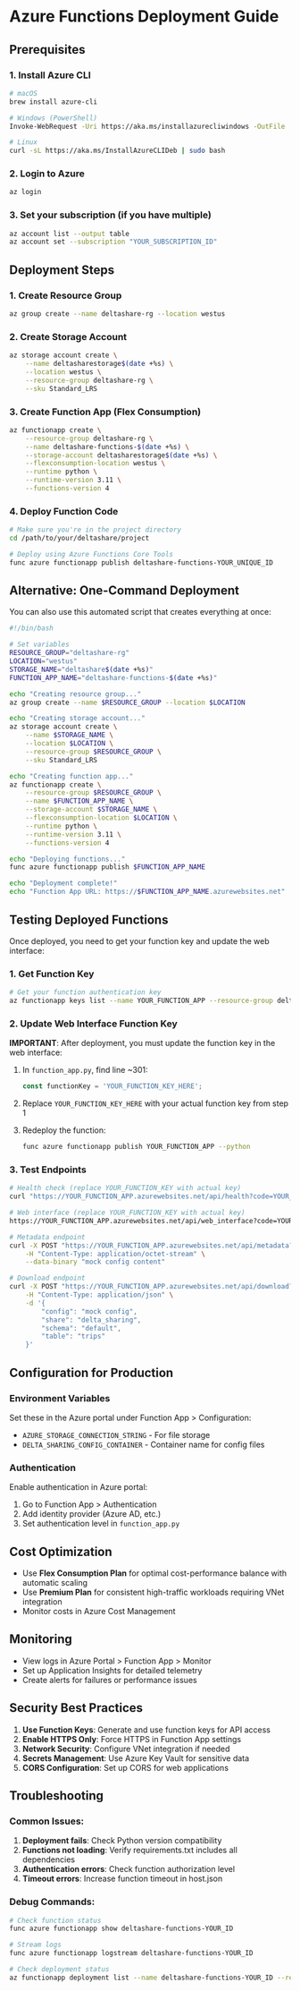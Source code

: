 # Azure Functions Deployment Guide

## Prerequisites

### 1. Install Azure CLI
```bash
# macOS
brew install azure-cli

# Windows (PowerShell)
Invoke-WebRequest -Uri https://aka.ms/installazurecliwindows -OutFile .\AzureCLI.msi; Start-Process msiexec.exe -Wait -ArgumentList '/I AzureCLI.msi /quiet'

# Linux
curl -sL https://aka.ms/InstallAzureCLIDeb | sudo bash
```

### 2. Login to Azure
```bash
az login
```

### 3. Set your subscription (if you have multiple)
```bash/Users/ashraf.osman/Documents/Work/Dev/Deltashare/deltasharing_function/deploy.sh
az account list --output table
az account set --subscription "YOUR_SUBSCRIPTION_ID"
```

## Deployment Steps

### 1. Create Resource Group
```bash
az group create --name deltashare-rg --location westus
```

### 2. Create Storage Account
```bash
az storage account create \
    --name deltasharestorage$(date +%s) \
    --location westus \
    --resource-group deltashare-rg \
    --sku Standard_LRS
```

### 3. Create Function App (Flex Consumption)
```bash
az functionapp create \
    --resource-group deltashare-rg \
    --name deltashare-functions-$(date +%s) \
    --storage-account deltasharestorage$(date +%s) \
    --flexconsumption-location westus \
    --runtime python \
    --runtime-version 3.11 \
    --functions-version 4
```

### 4. Deploy Function Code
```bash
# Make sure you're in the project directory
cd /path/to/your/deltashare/project

# Deploy using Azure Functions Core Tools
func azure functionapp publish deltashare-functions-YOUR_UNIQUE_ID
```

## Alternative: One-Command Deployment

You can also use this automated script that creates everything at once:

```bash
#!/bin/bash

# Set variables
RESOURCE_GROUP="deltashare-rg"
LOCATION="westus"
STORAGE_NAME="deltashare$(date +%s)"
FUNCTION_APP_NAME="deltashare-functions-$(date +%s)"

echo "Creating resource group..."
az group create --name $RESOURCE_GROUP --location $LOCATION

echo "Creating storage account..."
az storage account create \
    --name $STORAGE_NAME \
    --location $LOCATION \
    --resource-group $RESOURCE_GROUP \
    --sku Standard_LRS

echo "Creating function app..."
az functionapp create \
    --resource-group $RESOURCE_GROUP \
    --name $FUNCTION_APP_NAME \
    --storage-account $STORAGE_NAME \
    --flexconsumption-location $LOCATION \
    --runtime python \
    --runtime-version 3.11 \
    --functions-version 4

echo "Deploying functions..."
func azure functionapp publish $FUNCTION_APP_NAME

echo "Deployment complete!"
echo "Function App URL: https://$FUNCTION_APP_NAME.azurewebsites.net"
```

## Testing Deployed Functions

Once deployed, you need to get your function key and update the web interface:

### 1. Get Function Key
```bash
# Get your function authentication key
az functionapp keys list --name YOUR_FUNCTION_APP --resource-group deltashare-rg
```

### 2. Update Web Interface Function Key
**IMPORTANT**: After deployment, you must update the function key in the web interface:

1. In `function_app.py`, find line ~301:
   ```javascript
   const functionKey = 'YOUR_FUNCTION_KEY_HERE';
   ```

2. Replace `YOUR_FUNCTION_KEY_HERE` with your actual function key from step 1

3. Redeploy the function:
   ```bash
   func azure functionapp publish YOUR_FUNCTION_APP --python
   ```

### 3. Test Endpoints
```bash
# Health check (replace YOUR_FUNCTION_KEY with actual key)
curl "https://YOUR_FUNCTION_APP.azurewebsites.net/api/health?code=YOUR_FUNCTION_KEY"

# Web interface (replace YOUR_FUNCTION_KEY with actual key)
https://YOUR_FUNCTION_APP.azurewebsites.net/api/web_interface?code=YOUR_FUNCTION_KEY

# Metadata endpoint
curl -X POST "https://YOUR_FUNCTION_APP.azurewebsites.net/api/metadata?code=YOUR_FUNCTION_KEY" \
    -H "Content-Type: application/octet-stream" \
    --data-binary "mock config content"

# Download endpoint
curl -X POST "https://YOUR_FUNCTION_APP.azurewebsites.net/api/download?code=YOUR_FUNCTION_KEY" \
    -H "Content-Type: application/json" \
    -d '{
        "config": "mock config",
        "share": "delta_sharing", 
        "schema": "default",
        "table": "trips"
    }'
```

## Configuration for Production

### Environment Variables
Set these in the Azure portal under Function App > Configuration:

- `AZURE_STORAGE_CONNECTION_STRING` - For file storage
- `DELTA_SHARING_CONFIG_CONTAINER` - Container name for config files

### Authentication
Enable authentication in Azure portal:
1. Go to Function App > Authentication
2. Add identity provider (Azure AD, etc.)
3. Set authentication level in `function_app.py`

## Cost Optimization

- Use **Flex Consumption Plan** for optimal cost-performance balance with automatic scaling
- Use **Premium Plan** for consistent high-traffic workloads requiring VNet integration
- Monitor costs in Azure Cost Management

## Monitoring

- View logs in Azure Portal > Function App > Monitor
- Set up Application Insights for detailed telemetry
- Create alerts for failures or performance issues

## Security Best Practices

1. **Use Function Keys**: Generate and use function keys for API access
2. **Enable HTTPS Only**: Force HTTPS in Function App settings
3. **Network Security**: Configure VNet integration if needed
4. **Secrets Management**: Use Azure Key Vault for sensitive data
5. **CORS Configuration**: Set up CORS for web applications

## Troubleshooting

### Common Issues:
1. **Deployment fails**: Check Python version compatibility
2. **Functions not loading**: Verify requirements.txt includes all dependencies
3. **Authentication errors**: Check function authorization level
4. **Timeout errors**: Increase function timeout in host.json

### Debug Commands:
```bash
# Check function status
func azure functionapp show deltashare-functions-YOUR_ID

# Stream logs
func azure functionapp logstream deltashare-functions-YOUR_ID

# Check deployment status
az functionapp deployment list --name deltashare-functions-YOUR_ID --resource-group deltashare-rg
```
